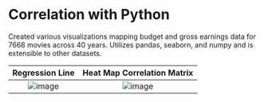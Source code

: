 # Correlation with Python

Created various visualizations mapping budget and gross earnings data for 7668 movies across 40 years. Utilizes pandas, seaborn, and numpy and is extensible to other datasets. 


Regression Line             |  Heat Map Correlation Matrix
:-------------------------:|:-------------------------:
![image](https://github.com/user-attachments/assets/da4b5600-2035-4ee4-91f9-0422151f56bc)  |  ![image](https://github.com/user-attachments/assets/ef1cc33d-0bee-4294-99d7-972c01c5a42f)

